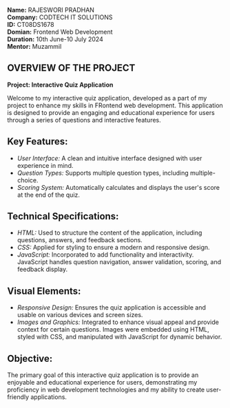  **Name:** RAJESWORI PRADHAN\
 **Company:** CODTECH IT SOLUTIONS\
 **ID:** CT08DS1678\
 **Domian:** Frontend Web Development\
 **Duration:** 10th June-10 July 2024\
 **Mentor:** Muzammil

 ## OVERVIEW OF THE PROJECT

**Project: Interactive Quiz Application**

Welcome to my interactive quiz application, developed as a part of my project to enhance my skills in FRontend web development. This application is designed to provide an engaging and educational experience for users through a series of questions and interactive features.

## Key Features:
- *User Interface:* A clean and intuitive interface designed with user experience in mind.
- *Question Types:* Supports multiple question types, including multiple-choice.
- *Scoring System:* Automatically calculates and displays the user's score at the end of the quiz.

## Technical Specifications:
- *HTML:* Used to structure the content of the application, including questions, answers, and feedback sections.
- *CSS:* Applied for styling to ensure a modern and responsive design.
- *JavaScript:* Incorporated to add functionality and interactivity. JavaScript handles question navigation, answer validation, scoring, and feedback display.

## Visual Elements:
- *Responsive Design:* Ensures the quiz application is accessible and usable on various devices and screen sizes.
- *Images and Graphics:* Integrated to enhance visual appeal and provide context for certain questions. Images were embedded using HTML, styled with CSS, and manipulated with JavaScript for dynamic behavior.

## Objective:
The primary goal of this interactive quiz application is to provide an enjoyable and educational experience for users, demonstrating my proficiency in web development technologies and my ability to create user-friendly applications.

